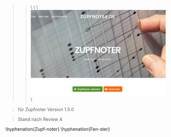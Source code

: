 
> >\ \ \ ![](../ZAUX_Images/000_frontimage.jpg) \  

> für Zupfnoter Version 1.5.0 

> Stand nach Review 4

\hyphenation{Zupf-noter}
\hyphenation{Fen-ster}

